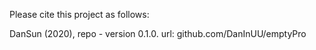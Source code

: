 Please cite this project as follows:

DanSun (2020),  repo - version 0.1.0. url: github.com/DanInUU/emptyPro
